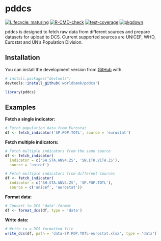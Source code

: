 
<!-- README.md is generated from README.Rmd. Please edit that file -->

# pddcs

<!-- badges: start -->

[![Lifecycle:
maturing](https://img.shields.io/badge/lifecycle-maturing-blue.svg)](https://www.tidyverse.org/lifecycle/#maturing)
[![R-CMD-check](https://github.com/worldbank/pddcs/workflows/check-release/badge.svg)](https://github.com/worldbank/pddcs/actions)
[![test-coverage](https://github.com/worldbank/pddcs/workflows/test-coverage/badge.svg)](https://github.com/worldbank/pddcs/actions)
[![pkgdown](https://github.com/worldbank/pddcs/workflows/pkgdown/badge.svg)](https://github.com/worldbank/pddcs/actions)
<!-- badges: end -->

pddcs is designed to fetch raw data from different sources and prepare
datasets for upload to DCS. Current supported sources are UNICEF, WHO,
Eurostat and UN’s Population Division.

## Installation

You can install the development version from
[GitHub](https://github.com/) with:

``` r
# install.packages("devtools")
devtools::install_github('worldbank/pddcs')
```

``` r
library(pddcs)
```

## Examples

**Fetch a single indicator:**

``` r
# Fetch population data from Eurostat
df <- fetch_indicator('SP.POP.TOTL', source = 'eurostat')
```

**Fetch multiple indicators:**

``` r
# Fetch multiple indicators from the same source
df <- fetch_indicator(
  indicator = c('SH.STA.ANV4.ZS', 'SN.ITK.VITA.ZS'),
  source = 'unicef')

# Fetch multiple indicators from different sources
df <- fetch_indicator(
  indicator = c('SH.STA.ANV4.ZS', 'SP.POP.TOTL'),
  source = c('unicef', 'eurostat'))
```

**Format data:**

``` r
# Convert to DCS 'data' format 
df <- format_dcs(df, type = 'data')
```

**Write data:**

``` r
# Write to a DCS formatted file  
write_dcs(df, path = 'data-SP.POP.TOTL-eurostat.xlsx', type = 'data')
```
